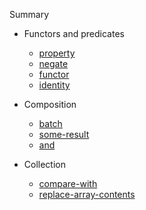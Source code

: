 Summary

- Functors and predicates

  - [property](man/property.md)
  - [negate](man/negate.md)
  - [functor](man/functor.md)
  - [identity](man/identity.md)

- Composition
  - [batch](man/batch.md)
  - [some-result](man/some-result.md)
  - [and](man/and.md)

- Collection
  - [compare-with](man/compare-with.md)
  - [replace-array-contents](man/replace-array-contents.md)
